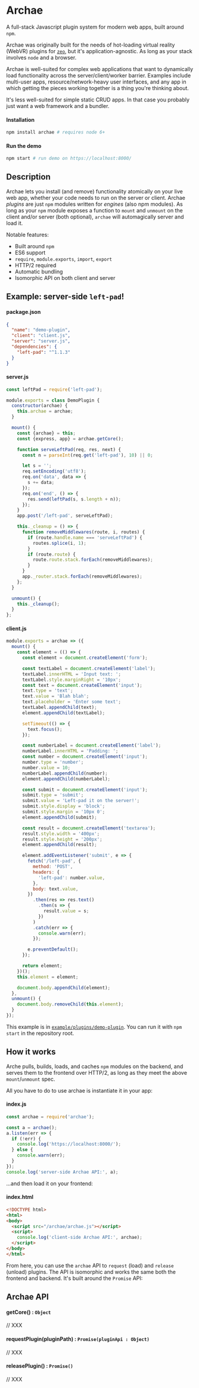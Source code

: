 # Archae

A full-stack Javascript plugin system for modern web apps, built around `npm`.

Archae was originally built for the needs of hot-loading virtual reality (WebVR) plugins for [`zeo`](https://modules.io/zeo), but it's application-agnostic. As long as your stack involves `node` and a browser.

Archae is well-suited for complex web applications that want to dynamically load functionality across the server/client/worker barrier. Examples include multi-user apps, resource/network-heavy user interfaces, and any app in which getting the pieces working together is a thing you're thinking about.

It's less well-suited for simple static CRUD apps. In that case you probably just want a web framework and a bundler.

#### Installation
```sh
npm install archae # requires node 6+
```

#### Run the demo
```sh
npm start # run demo on https://localhost:8000/
```

## Description

Archae lets you install (and remove) functionality atomically on your live web app, whether your code needs to run on the server or client. Archae _plugins_ are just `npm` modules written for _engines_ (also npm modules). As long as your `npm` module exposes a function to `mount` and `unmount` on the client and/or server (both optional), `archae` will automagically server and load it.

Notable features:

- Built around `npm`
- ES6 support
- `require`, `module.exports`, `import`, `export`
- HTTP/2 required
- Automatic bundling
- Isomorphic API on both client and server

## Example: server-side `left-pad`!

#### package.json
```json
{
  "name": "demo-plugin",
  "client": "client.js",
  "server": "server.js",
  "dependencies": {
    "left-pad": "^1.1.3"
  }
}
```

#### server.js
```js
const leftPad = require('left-pad');

module.exports = class DemoPlugin {
  constructor(archae) {
    this.archae = archae;
  }

  mount() {
    const {archae} = this;
    const {express, app} = archae.getCore();

    function serveLeftPad(req, res, next) {
      const n = parseInt(req.get('left-pad'), 10) || 0;

      let s = '';
      req.setEncoding('utf8');
      req.on('data', data => {
        s += data;
      });
      req.on('end', () => {
        res.send(leftPad(s, s.length + n));
      });
    }
    app.post('/left-pad', serveLeftPad);

    this._cleanup = () => {
      function removeMiddlewares(route, i, routes) {
        if (route.handle.name === 'serveLeftPad') {
          routes.splice(i, 1);
        }
        if (route.route) {
          route.route.stack.forEach(removeMiddlewares);
        }
      }
      app._router.stack.forEach(removeMiddlewares);
    };
  }

  unmount() {
    this._cleanup();
  }
};
```

#### client.js
```js
module.exports = archae => ({
  mount() {
    const element = (() => {
      const element = document.createElement('form');

      const textLabel = document.createElement('label');
      textLabel.innerHTML = 'Input text: ';
      textLabel.style.marginRight = '10px';
      const text = document.createElement('input');
      text.type = 'text';
      text.value = 'Blah blah';
      text.placeholder = 'Enter some text';
      textLabel.appendChild(text);
      element.appendChild(textLabel);

      setTimeout(() => {
        text.focus();
      });

      const numberLabel = document.createElement('label');
      numberLabel.innerHTML = 'Padding: ';
      const number = document.createElement('input');
      number.type = 'number';
      number.value = 10;
      numberLabel.appendChild(number);
      element.appendChild(numberLabel);

      const submit = document.createElement('input');
      submit.type = 'submit';
      submit.value = 'Left-pad it on the server!';
      submit.style.display = 'block';
      submit.style.margin = '10px 0';
      element.appendChild(submit);

      const result = document.createElement('textarea');
      result.style.width = '400px';
      result.style.height = '200px';
      element.appendChild(result);

      element.addEventListener('submit', e => {
        fetch('/left-pad', {
          method: 'POST',
          headers: {
            'left-pad': number.value,
          },
          body: text.value,
        })
          .then(res => res.text()
            .then(s => {
              result.value = s;
            })
          )
          .catch(err => {
            console.warn(err);
          });

        e.preventDefault();
      });

      return element;
    })();
    this.element = element;

    document.body.appendChild(element);
  },
  unmount() {
    document.body.removeChild(this.element);
  }
});
```

This example is in [`example/plugins/demo-plugin`](https://github.com/modulesio/archae/tree/master/example/plugins/demo-plugin). You can run it with `npm start` in the repository root.

## How it works

Arche pulls, builds, loads, and caches `npm` modules on the backend, and serves them to the frontend over HTTP/2, as long as they meet the above `mount`/`unmount` spec.

All you have to do to use archae is instantiate it in your app:

#### index.js
```js
const archae = require('archae');

const a = archae();
a.listen(err => {
  if (!err) {
    console.log('https://localhost:8000/');
  } else {
    console.warn(err);
  }
});
console.log('server-side Archae API:', a);
```

...and then load it on your frontend:

#### index.html
```html
<!DOCTYPE html>
<html>
<body>
  <script src="/archae/archae.js"></script>
  <script>
    console.log('client-side Archae API:', archae);
  </script>
</body>
</html>
```

From here, you can use the `archae` API to `request` (load) and `release` (unload) plugins. The API is isomorphic and works the same both the frontend and backend. It's built around the `Promise` API:

## Archae API

#### getCore() : `Object`

// XXX

#### requestPlugin(pluginPath) : `Promise(pluginApi : Object)`

// XXX

#### releasePlugin() : `Promise()`

// XXX
